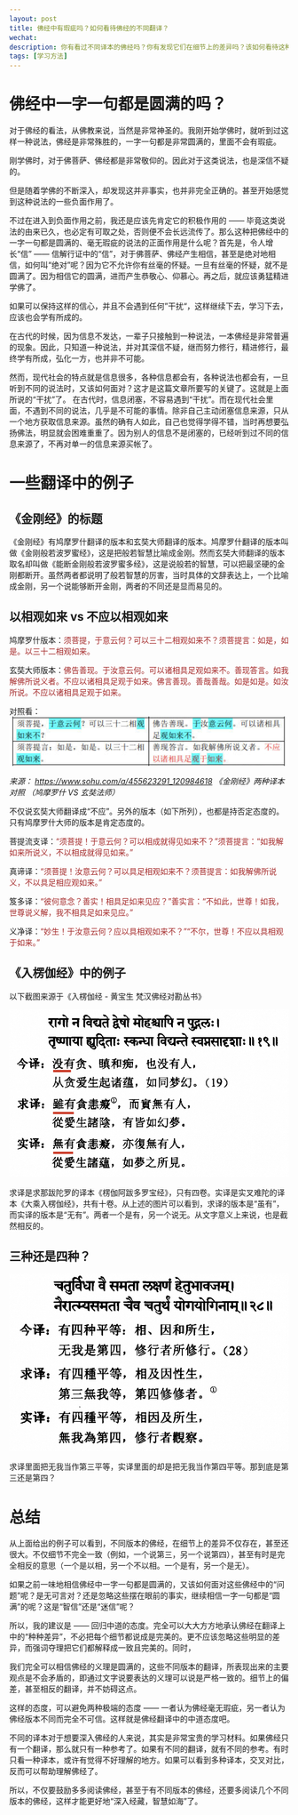 ```yaml
---
layout: post
title: 佛经中有瑕疵吗？如何看待佛经的不同翻译？
wechat: 
description: 你有看过不同译本的佛经吗？你有发现它们在细节上的差异吗？该如何看待这种差异呢？可以用中道的态度看待它们，即承认它们在翻译上的不同和细节差异，但这些并不影响我们学习佛经的主要意思和义理，甚至不同的译本提供的交叉参考可以帮助我们更好地深入经藏。
tags: [学习方法]
---
```


# 佛经中一字一句都是圆满的吗？

对于佛经的看法，从佛教来说，当然是非常神圣的。我刚开始学佛时，就听到过这样一种说法，佛经是非常殊胜的，一字一句都是非常圆满的，里面不会有瑕疵。

刚学佛时，对于佛菩萨、佛经都是非常敬仰的。因此对于这类说法，也是深信不疑的。

但是随着学佛的不断深入，却发现这并非事实，也并非完全正确的。甚至开始感觉到这种说法的一些负面作用了。

不过在进入到负面作用之前，我还是应该先肯定它的积极作用的 —— 毕竟这类说法的由来已久，也必定有可取之处，否则便不会长远流传了。那么这种把佛经中的一字一句都是圆满的、毫无瑕疵的说法的正面作用是什么呢？首先是，令人增长“信” —— 信解行证中的“信”，对于佛菩萨、佛经产生相信，甚至是绝对地相信，如何叫“绝对”呢？因为它不允许你有丝毫的怀疑。一旦有丝毫的怀疑，就不是圆满了。因为相信它的圆满，进而产生恭敬心、仰慕心。再之后，就应该勇猛精进学佛了。

如果可以保持这样的信心，并且不会遇到任何”干扰“，这样继续下去，学习下去，应该也会学有所成的。

在古代的时候，因为信息不发达，一辈子只接触到一种说法，一本佛经是非常普遍的现象。因此，只知道一种说法，并对其深信不疑，继而努力修行，精进修行，最终学有所成，弘化一方，也并非不可能。

然而，现代社会的特点就是信息很多，各种信息都会有，各种说法也都会有，一旦听到不同的说法时，又该如何面对？这才是这篇文章所要写的关键了。这就是上面所说的“干扰”了。 在古代时，信息闭塞，不容易遇到“干扰”。而在现代社会里面，不遇到不同的说法，几乎是不可能的事情。除非自己主动闭塞信息来源，只从一个地方获取信息来源。虽然的确有人如此，自己也觉得学得不错，当时再想要弘扬佛法，明显就会困难重重了。因为别人的信息不是闭塞的，已经听到过不同的信息来源了，不再对单一的信息来源买帐了。

# 一些翻译中的例子

## 《金刚经》的标题

《金刚经》有鸠摩罗什翻译的版本和玄奘大师翻译的版本。鸠摩罗什翻译的版本叫做《金刚般若波罗蜜经》，这是把般若智慧比喻成金刚。然而玄奘大师翻译的版本取名却叫做《能断金刚般若波罗蜜多经》，这是说般若的智慧，可以把最坚硬的金刚都断开。虽然两者都说明了般若智慧的厉害，当时具体的文辞表达上，一个比喻成金刚，另一个说能够断开金刚，两者的不同还是显而易见的。

## 以相观如来 vs 不应以相观如来

鸠摩罗什版本：<span style="color:brown">须菩提，于意云何？可以三十二相观如来不？须菩提言：如是，如是。以三十二相观如来。

玄奘大师版本：<span style="color:brown">佛告善现。于汝意云何。可以诸相具足观如来不。善现答言。如我解佛所说义者。不应以诸相具足观于如来。佛言善现。善哉善哉。如是如是。如汝所说。不应以诸相具足观于如来。

对照看：
![](../images/2024-05-03-11-41-40.png)

*来源： https://www.sohu.com/a/455623291_120984618 《金刚经》两种译本对照 （鸠摩罗什 VS 玄奘法师）*

不仅说玄奘大师翻译成“不应”。另外的版本（如下所列），也都是持否定态度的。只有鸠摩罗什大师的版本是肯定态度的。

菩提流支译：<span style="color:brown">“须菩提！于意云何？可以相成就得见如来不？”须菩提言：“如我解如来所说义，不以相成就得见如来。”

真谛译：<span style="color:brown">“须菩提！汝意云何？可以具足相观如来不？须菩提言：如我解佛所说义，不以具足相应观如来。”

笈多译：<span style="color:brown">“彼何意念？善实！相具足如来见应？”善实言：“不如此，世尊！如我，世尊说义解，我不相具足如来见应。”

义净译：<span style="color:brown">“妙生！于汝意云何？应以具相观如来不？”“不尔，世尊！不应以具相观于如来。”

## 《入楞伽经》中的例子

以下截图来源于《入楞伽经 - 黄宝生 梵汉佛经对勘丛书》

![](../images/2024-05-03-12-22-01.png)

求译是求那跋陀罗的译本《楞伽阿跋多罗宝经》，只有四卷。实译是实叉难陀的译本《大乘入楞伽经》，共有十卷。从上述的图片可以看到，求译的版本是“虽有”，而实译的版本是“无有”。两者一个是有，另一个说无。从文字意义上来说，也是截然相反的。

## 三种还是四种？

![](../images/2024-05-03-11-57-26.png)

求译里面把无我当作第三平等，实译里面的却是把无我当作第四平等。那到底是第三还是第四？

# 总结

从上面给出的例子可以看到，不同版本的佛经，在细节上的差异不仅存在，甚至还很大。不仅细节不完全一致（例如，一个说第三，另一个说第四），甚至有时是完全相反的意思（一个是以相，另一个不以相。一个是有，另一个是无）。

如果之前一味地相信佛经中一字一句都是圆满的，又该如何面对这些佛经中的“问题”呢？是无可言对？还是忽略这些摆在眼前的事实，继续相信一字一句都是“圆满”的呢？这是“智信”还是“迷信”呢？

所以，我的建议是 —— 回归中道的态度。完全可以大大方方地承认佛经在翻译上中的“种种差异”，不必把每个细节都说成是完美的。更不应该忽略这些明显的差异，而强词夺理把它们都解释成一致且完美的。同时，

我们完全可以相信佛经的义理是圆满的，这些不同版本的翻译，所表现出来的主要观点是不会矛盾的，即通过文字说要表达的义理可以说是严格一致的。细节上的偏差，甚至相反的翻译，并不妨碍这点。

这样的态度，可以避免两种极端的态度 —— 一者认为佛经毫无瑕疵，另一者认为佛经版本不同而完全不可信。这样就是佛经翻译中的中道态度吧。

不同的译本对于想要深入佛经的人来说，其实是非常宝贵的学习材料。如果佛经只有一个翻译，那么就只有一种参考了。如果有不同的翻译，就有不同的参考。有时只看一种译本，或许有觉得不好理解的地方。如果可以看到多种译本，交叉对比，反而可以帮助理解佛经了。

所以，不仅要鼓励多多阅读佛经，甚至于有不同版本的佛经，还要多阅读几个不同版本的佛经，这样才能更好地“深入经藏，智慧如海”了。


